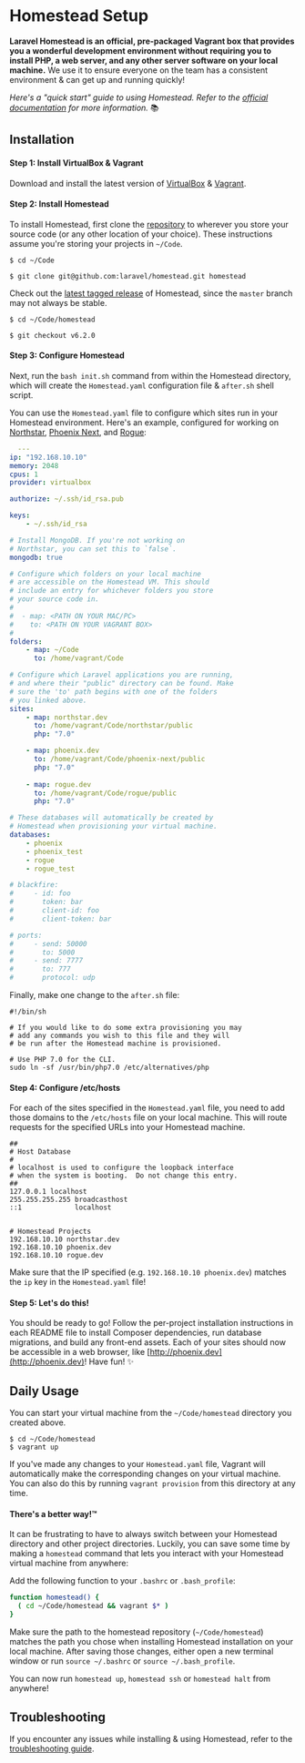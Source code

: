 # Homestead Setup

__Laravel Homestead is an official, pre-packaged Vagrant box that provides you a wonderful development environment without requiring you to install PHP, a web server, and any other server software on your local machine.__ We use it to ensure everyone on the team has a consistent environment & can get up and running quickly!

_Here's a "quick start" guide to using Homestead. Refer to the [official documentation](https://laravel.com/docs/master/homestead) for more information._ :books:

## Installation

#### Step 1: Install VirtualBox & Vagrant
Download and install the latest version of [VirtualBox](https://www.virtualbox.org/wiki/Downloads) & [Vagrant](https://www.vagrantup.com/downloads.html).

#### Step 2: Install Homestead
To install Homestead, first clone the [repository](https://github.com/laravel/homestead) to wherever you store your source code (or any other location of your choice). These instructions assume you're storing your projects in `~/Code`.

```shell
$ cd ~/Code

$ git clone git@github.com:laravel/homestead.git homestead
```

Check out the [latest tagged release](https://github.com/laravel/homestead/releases) of Homestead, since the `master` branch may not always be stable.

```shell
$ cd ~/Code/homestead

$ git checkout v6.2.0
```

#### Step 3: Configure Homestead
Next, run the `bash init.sh` command from within the Homestead directory, which will create the `Homestead.yaml` configuration file & `after.sh` shell script.

You can use the `Homestead.yaml` file to configure which sites run in your Homestead environment. Here's an example, configured for working on [Northstar](https://github.com/dosomething/northstar), [Phoenix Next](https://github.com/dosomething/phoenix-next), and [Rogue](https://github.com/dosomething/rogue):

```yaml
  ---
ip: "192.168.10.10"
memory: 2048
cpus: 1
provider: virtualbox

authorize: ~/.ssh/id_rsa.pub

keys:
    - ~/.ssh/id_rsa

# Install MongoDB. If you're not working on
# Northstar, you can set this to `false`.
mongodb: true

# Configure which folders on your local machine
# are accessible on the Homestead VM. This should
# include an entry for whichever folders you store
# your source code in.
#
#  - map: <PATH ON YOUR MAC/PC>
#    to: <PATH ON YOUR VAGRANT BOX>
#
folders:
    - map: ~/Code
      to: /home/vagrant/Code

# Configure which Laravel applications you are running,
# and where their "public" directory can be found. Make
# sure the 'to' path begins with one of the folders
# you linked above.
sites:
    - map: northstar.dev
      to: /home/vagrant/Code/northstar/public
      php: "7.0"

    - map: phoenix.dev
      to: /home/vagrant/Code/phoenix-next/public
      php: "7.0"
    
    - map: rogue.dev
      to: /home/vagrant/Code/rogue/public
      php: "7.0"

# These databases will automatically be created by
# Homestead when provisioning your virtual machine.
databases:
    - phoenix
    - phoenix_test
    - rogue
    - rogue_test

# blackfire:
#     - id: foo
#       token: bar
#       client-id: foo
#       client-token: bar

# ports:
#     - send: 50000
#       to: 5000
#     - send: 7777
#       to: 777
#       protocol: udp
```

Finally, make one change to the `after.sh` file:

```shell
#!/bin/sh

# If you would like to do some extra provisioning you may
# add any commands you wish to this file and they will
# be run after the Homestead machine is provisioned.

# Use PHP 7.0 for the CLI.
sudo ln -sf /usr/bin/php7.0 /etc/alternatives/php
```

#### Step 4: Configure /etc/hosts
For each of the sites specified in the `Homestead.yaml` file, you need to add those domains to the `/etc/hosts` file on your local machine. This will route requests for the specified URLs into your Homestead machine.

```shell
##
# Host Database
#
# localhost is used to configure the loopback interface
# when the system is booting.  Do not change this entry.
##
127.0.0.1 localhost
255.255.255.255 broadcasthost
::1             localhost 


# Homestead Projects
192.168.10.10 northstar.dev
192.168.10.10 phoenix.dev
192.168.10.10 rogue.dev
```

Make sure that the IP specified (e.g. `192.168.10.10 phoenix.dev`) matches the `ip` key in the `Homestead.yaml` file!


#### Step 5: Let's do this!

You should be ready to go! Follow the per-project installation instructions in each README file to install Composer dependencies, run database migrations, and build any front-end assets. Each of your sites should now be accessible in a web browser, like [http://phoenix.dev](http://phoenix.dev)! Have fun! :sparkles:


## Daily Usage
You can start your virtual machine from the `~/Code/homestead` directory you created above.

```shell
$ cd ~/Code/homestead
$ vagrant up
```

If you've made any changes to your `Homestead.yaml` file, Vagrant will automatically make the corresponding changes on your virtual machine. You can also do this by running `vagrant provision` from this directory at any time.

#### There's a better way!™
It can be frustrating to have to always switch between your Homestead directory and other project directories. Luckily, you can save some time by making a `homestead` command that lets you interact with your Homestead virtual machine from anywhere:

Add the following function to your `.bashrc` or `.bash_profile`:

```bash
function homestead() {
  ( cd ~/Code/homestead && vagrant $* )
}
```

Make sure the path to the homestead repository (`~/Code/homestead`) matches the path you chose when installing Homestead installation on your local machine. After saving those changes, either open a new terminal window or run `source ~/.bashrc` or `source ~/.bash_profile`.

You can now run `homestead up`, `homestead ssh` or `homestead halt` from anywhere!


## Troubleshooting
If you encounter any issues while installing & using Homestead, refer to the [troubleshooting guide](troubleshooting.md).
